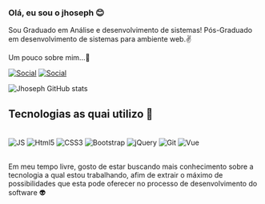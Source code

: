 ### Olá, eu sou o jhoseph 😊
Sou Graduado em Análise e desenvolvimento de sistemas!
Pós-Graduado em desenvolvimento de sistemas para ambiente web.✌️

Um pouco sobre mim...🤙<br>

[![Social](https://img.shields.io/badge/LinkedIn-0077B5?style=for-the-badge&logo=linkedin&logoColor=white)](https://www.linkedin.com/in/jhoseph-mauricio-735611126/)
[![Social](https://img.shields.io/badge/GitHub-100000?style=for-the-badge&logo=github&logoColor=white)](https://github.com/jhoemauricio)



![Jhoseph GitHub stats](https://github-readme-stats.vercel.app/api?username=jhoemauricio&show_icons=true&theme=highcontrast)

## Tecnologias as quai utilizo 👾

<div style="display: inline_block"><br>
  <img align="center" alt="JS" src="https://img.shields.io/badge/JavaScript-F7DF1E?style=for-the-badge&logo=javascript&logoColor=black">
    <img align="center" alt="Html5" src="https://img.shields.io/badge/HTML-239120?style=for-the-badge&logo=html5&logoColor=white">
  <img align="center" alt="CSS3" src="https://img.shields.io/badge/CSS-239120?&style=for-the-badge&logo=css3&logoColor=white">
      <img align="center" alt="Bootstrap" src="https://img.shields.io/badge/Bootstrap-563D7C?style=for-the-badge&logo=bootstrap&logoColor=white">
<img align="center" alt="jQuery" src="https://img.shields.io/badge/jQuery-0769AD?style=for-the-badge&logo=jquery&logoColor=white">
<img align="center" alt="Git" src="https://img.shields.io/badge/GIT-E44C30?style=for-the-badge&logo=git&logoColor=white">
 <img align="center" alt="Vue" src="https://img.shields.io/badge/Vue.js-35495E?style=for-the-badge&logo=vue.js&logoColor=4FC08D">
  
  
</div><br>

Em meu tempo livre, gosto de estar buscando mais conhecimento sobre a tecnologia a qual estou trabalhando, afim de extrair o máximo de possibilidades que esta pode oferecer no processo de desenvolvimento do software 👽
